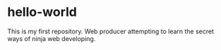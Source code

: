 # hello-world
This is my first repository.
Web producer attempting to learn the secret ways of ninja web developing. 
